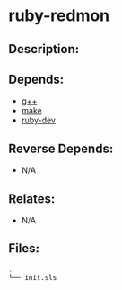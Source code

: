# ruby-redmon

## Description:



## Depends:

  -  [g++](/salt/g++)
  -  [make](/salt/make)
  -  [ruby-dev](/salt/ruby-dev)

## Reverse Depends:

  -  N/A

## Relates:

  -  N/A

## Files:

```bash
.
└── init.sls
```
